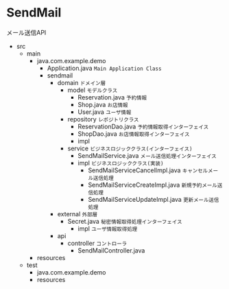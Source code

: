 # SendMail
メール送信API
- src
    - main
        - java.com.example.demo
            - Application.java `Main Application Class`
            - sendmail
                - domain `ドメイン層`
                    - model `モデルクラス`
                        - Reservation.java `予約情報`
                        - Shop.java `お店情報`
                        - User.java `ユーザ情報`
                    - repository `レポジトリクラス`
                        - ReservationDao.java `予約情報取得インターフェイス`
                        - ShopDao.java `お店情報取得インターフェイス`
                        - impl
                    - service `ビジネスロジッククラス(インターフェイス)`
                        - SendMailService.java `メール送信処理インターフェイス`
                        - impl `ビジネスロジッククラス(実装)`
                            - SendMailServiceCancelImpl.java `キャンセルメール送信処理`
                            - SendMailServiceCreateImpl.java `新規予約メール送信処理`
                            - SendMailServiceUpdateImpl.java `更新メール送信処理`
                - external `外部層`
                    - Secret.java `秘密情報取得処理インターフェイス`
                        - impl `ユーザ情報取得処理`
                - api
                    - controller `コントローラ`
                        - SendMailController.java
        - resources
    - test
        - java.com.example.demo
        - resources
